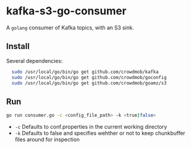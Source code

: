 kafka-s3-go-consumer
====================

A `golang` consumer of Kafka topics, with an S3 sink.

Install
--------------------
Several dependencies:

```bash
  sudo /usr/local/go/bin/go get github.com/crowdmob/kafka
  sudo /usr/local/go/bin/go get github.com/crowdmob/goconfig
  sudo /usr/local/go/bin/go get github.com/crowdmob/goamz/s3
```

Run
--------------------
```bash
go run consumer.go -c <config_file_path> -k <true|false>
```

* `-c` Defaults to conf.properties in the current working directory
* `-k` Defaults to false and specifies wehther or not to keep chunkbuffer files around for inspection
